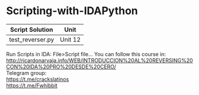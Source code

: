 # Scripting-with-IDAPython
| Script Solution  | Unit|
| ----- | ------ |
| test_reverser.py | Unit 12 |

Run Scripts in IDA: File>Script file...
You can follow this course in: http://ricardonarvaja.info/WEB/INTRODUCCION%20AL%20REVERSING%20CON%20IDA%20PRO%20DESDE%20CERO/
</br>
Telegram group:
</br>https://t.me/crackslatinos
</br>https://t.me/Fwhibbit
